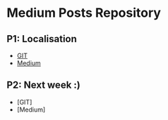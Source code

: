 # Medium Posts Repository

## P1: Localisation
- [GIT](https://github.com/neemesis/MediumPosts)
- [Medium](https://medium.com/p/4609b0652bf2/edit)

## P2: Next week :)
- [GIT]
- [Medium]